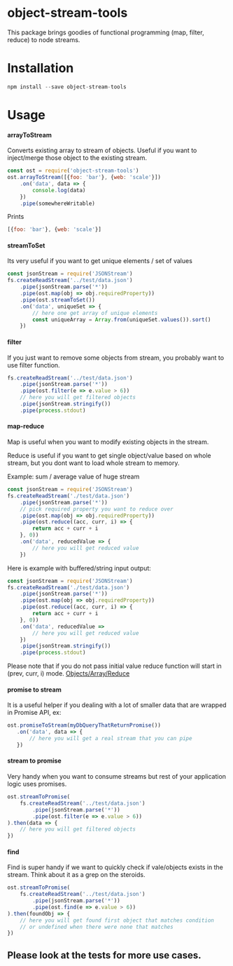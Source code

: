 # object-stream-tools

This package brings goodies of functional programming (map, filter, reduce) to node streams.


# Installation

```js
npm install --save object-stream-tools
```


# Usage
 
#### arrayToStream

Converts existing array to stream of objects. Useful if you want to inject/merge those object to the existing stream. 

```js
const ost = require('object-stream-tools')
ost.arrayToStream([{foo: 'bar'}, {web: 'scale'}])
    .on('data', data => {
        console.log(data)
    })
    .pipe(somewhereWritable)        
```

Prints

```js
[{foo: 'bar'}, {web: 'scale'}]
```


#### streamToSet

Its very useful if you want to get unique elements / set of values

```js
const jsonStream = require('JSONStream')
fs.createReadStream('../test/data.json')
    .pipe(jsonStream.parse('*'))
    .pipe(ost.map(obj => obj.requiredProperty))
    .pipe(ost.streamToSet())
    .on('data', uniqueSet => {
        // here one get array of unique elements
        const uniqueArray = Array.from(uniqueSet.values()).sort()
    })
```


#### filter

If you just want to remove some objects from stream, you probably want to use filter function.

```js
fs.createReadStream('../test/data.json')
    .pipe(jsonStream.parse('*'))
    .pipe(ost.filter(e => e.value > 6))
    // here you will get filtered objects
    .pipe(jsonStream.stringify())
    .pipe(process.stdout)
```


#### map-reduce

Map is useful when you want to modify existing objects in the stream.

Reduce is useful if you want to get single object/value based on whole stream, but
you dont want to load whole stream to memory.

Example: sum / average value of huge stream

```js
const jsonStream = require('JSONStream')
fs.createReadStream('./test/data.json')
    .pipe(jsonStream.parse('*'))
    // pick required property you want to reduce over
    .pipe(ost.map(obj => obj.requiredProperty))
    .pipe(ost.reduce((acc, curr, i) => {
        return acc + curr + i
    }, 0))
    .on('data', reducedValue => {
        // here you will get reduced value
    })
```

Here is example with buffered/string input output:

```js
const jsonStream = require('JSONStream')
fs.createReadStream('./test/data.json')
    .pipe(jsonStream.parse('*'))
    .pipe(ost.map(obj => obj.requiredProperty))
    .pipe(ost.reduce((acc, curr, i) => {
        return acc + curr + i
    }, 0))
    .on('data', reducedValue =>
        // here you will get reduced value 
    })
    .pipe(jsonStream.stringify())
    .pipe(process.stdout)
```

Please note that if you do not pass initial value reduce function will start in (prev, curr, i) mode.
[Objects/Array/Reduce](https://developer.mozilla.org/en-US/docs/Web/JavaScript/Reference/Global_Objects/Array/Reduce)


#### promise to stream

It is a useful helper if you dealing with a lot of smaller data that are wrapped in Promise API, ex:

```js
ost.promiseToStream(myDbQueryThatReturnPromise())
   .on('data', data => {
       // here you will get a real stream that you can pipe
   })
```


#### stream to promise

Very handy when you want to consume streams but rest of your application logic uses promises. 

```js
ost.streamToPromise(
    fs.createReadStream('../test/data.json')
        .pipe(jsonStream.parse('*'))
        .pipe(ost.filter(e => e.value > 6))
).then(data => {
    // here you will get filtered objects
})
```


#### find

Find is super handy if we want to quickly check if vale/objects exists in the stream.
Think about it as a grep on the steroids.

```js
ost.streamToPromise(
    fs.createReadStream('../test/data.json')
        .pipe(jsonStream.parse('*'))
        .pipe(ost.find(e => e.value > 6))
).then(foundObj => {
    // here you will get found first object that matches condition
    // or undefined when there were none that matches
})
```


## Please look at the tests for more use cases.

